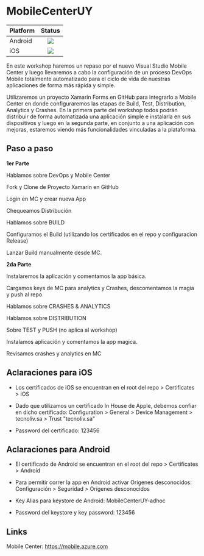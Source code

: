 # MobileCenterUY


|Platform|Status|
| ------------------- | :-----------: |
|Android|![](https://build.mobile.azure.com/v0.1/apps/dcf38054-7dd9-43a5-a2fd-5a53360e1f12/branches/feature%2FiOSUpload/badge)|
|iOS|![](https://build.mobile.azure.com/v0.1/apps/3ef7e7d3-f86c-4bd9-bd5a-dec16e2ce425/branches/feature%2FiOSUpload/badge)|

En este workshop haremos un repaso por el nuevo Visual Studio Mobile Center y luego llevaremos a cabo la configuración de un proceso DevOps Mobile totalmente automatizado para el ciclo de vida de nuestras aplicaciones de forma más rápida y simple. 

Utilizaremos un proyecto Xamarin Forms en GitHub para integrarlo a Mobile Center en donde configuraremos las etapas de Build, Test, Distribution, Analytics y Crashes. 
En la primera parte del workshop todos podrán distribuir de forma automatizada una aplicación simple e instalarla en sus dispositivos y luego en la segunda parte, en conjunto a una aplicación con mejoras, estaremos viendo más funcionalidades vinculadas a la plataforma. 

## Paso a paso

**1er Parte**

Hablamos sobre DevOps y Mobile Center

Fork y Clone de Proyecto Xamarin en GitHub

Login en MC y crear nueva App

Chequeamos Distribución

Hablamos sobre BUILD

Configuramos el Build (utilizando los certificados en el repo y configuracion Release)

Lanzar Build manualmente desde MC.
 
**2da Parte**

Instalaremos la aplicación y comentamos la app básica.

Cargamos keys de MC para analytics y Crashes, descomentamos la magia y push al repo

Hablamos sobre CRASHES & ANALYTICS

Hablamos sobre DISTRIBUTION

Sobre TEST y PUSH (no aplica al workshop)

Instalamos aplicación y comentamos la app magica.

Revisamos crashes y analytics en MC



## Aclaraciones para iOS

-  Los certificados de iOS se encuentran en el root del repo > Certificates > iOS

-  Dado que utilizamos un certificado In House de Apple, debemos confiar en dicho certificado: Configuration > General > Device Management > tecnoliv.sa > Trust "tecnoliv.sa"

-  Password del certificado: 123456



## Aclaraciones para Android

-  El certificado de Android se encuentran en el root del repo > Certificates > Android

-  Para permitir correr la app en Android activar Origenes desconocidos: Configuración > Seguridad > Orígenes desconocidos

-  Key Alias para keystore de Android: MobileCenterUY-adhoc

-  Password del keystore y key password: 123456


## Links

Mobile Center: https://mobile.azure.com

